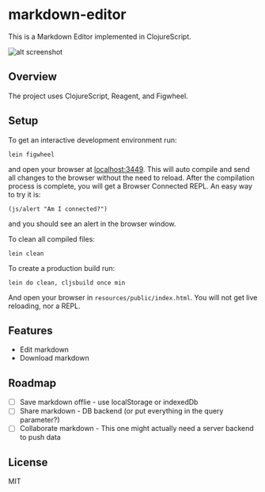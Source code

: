 # markdown-editor

This is a Markdown Editor implemented in ClojureScript.

![alt screenshot](screencast.gif)

## Overview

The project uses ClojureScript, Reagent, and Figwheel.

## Setup

To get an interactive development environment run:

    lein figwheel

and open your browser at [localhost:3449](http://localhost:3449/).
This will auto compile and send all changes to the browser without the
need to reload. After the compilation process is complete, you will
get a Browser Connected REPL. An easy way to try it is:

    (js/alert "Am I connected?")

and you should see an alert in the browser window.

To clean all compiled files:

    lein clean

To create a production build run:

    lein do clean, cljsbuild once min

And open your browser in `resources/public/index.html`. You will not
get live reloading, nor a REPL. 

## Features

- Edit markdown
- Download markdown

## Roadmap

- [ ] Save markdown offlie - use localStorage or indexedDb
- [ ] Share markdown - DB backend (or put everything in the query parameter?)
- [ ] Collaborate markdown - This one might actually need a server backend to push data

## License

MIT
